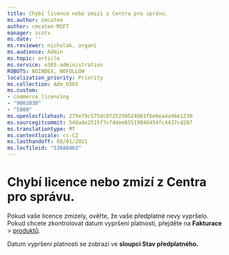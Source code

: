 ```yaml
---
title: Chybí licence nebo zmizí z Centra pro správu.
ms.author: cmcatee
author: cmcatee-MSFT
manager: scotv
ms.date: ''
ms.reviewer: nicholak, argani
ms.audience: Admin
ms.topic: article
ms.service: o365-administration
ROBOTS: NOINDEX, NOFOLLOW
localization_priority: Priority
ms.collection: Adm_O365
ms.custom:
- commerce_licensing
- "9003038"
- "5800"
ms.openlocfilehash: 279e79c575dc8725250524663f6e6ea4a96e1230
ms.sourcegitcommit: 540a4e2515f7cfddee65519046454fc4437cd287
ms.translationtype: MT
ms.contentlocale: cs-CZ
ms.lasthandoff: 08/01/2021
ms.locfileid: "53688463"
---
```

# <a name="license-missing-or-disappears-from-the-admin-center"></a>Chybí licence nebo zmizí z Centra pro správu.

Pokud vaše licence zmizely, ověřte, že vaše předplatné nevy vypršelo. Pokud chcete zkontrolovat datum vypršení platnosti, přejděte na **Fakturace**  >  [produktů](https://go.microsoft.com/fwlink/p/?linkid=842054).

Datum vypršení platnosti se zobrazí ve **sloupci Stav předplatného.**